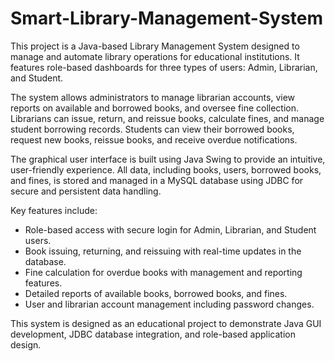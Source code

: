 # Smart-Library-Management-System

This project is a Java-based Library Management System designed to manage and automate library operations for educational institutions. It features role-based dashboards for three types of users: Admin, Librarian, and Student.

The system allows administrators to manage librarian accounts, view reports on available and borrowed books, and oversee fine collection. Librarians can issue, return, and reissue books, calculate fines, and manage student borrowing records. Students can view their borrowed books, request new books, reissue books, and receive overdue notifications. 

The graphical user interface is built using Java Swing to provide an intuitive, user-friendly experience. All data, including books, users, borrowed books, and fines, is stored and managed in a MySQL database using JDBC for secure and persistent data handling.

Key features include:
- Role-based access with secure login for Admin, Librarian, and Student users.
- Book issuing, returning, and reissuing with real-time updates in the database.
- Fine calculation for overdue books with management and reporting features.
- Detailed reports of available books, borrowed books, and fines.
- User and librarian account management including password changes.

This system is designed as an educational project to demonstrate Java GUI development, JDBC database integration, and role-based application design.
